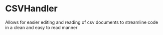 # CSVHandler
 Allows for easier editing and reading of csv documents to streamline code in a clean and easy to read manner
